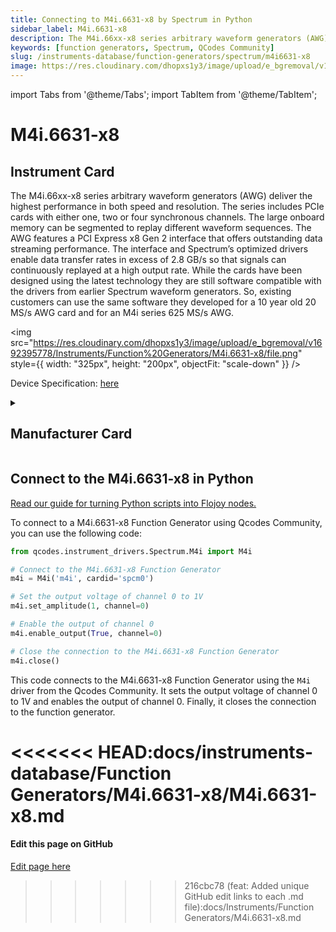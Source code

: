 ```yaml
---
title: Connecting to M4i.6631-x8 by Spectrum in Python
sidebar_label: M4i.6631-x8
description: The M4i.66xx-x8 series arbitrary waveform generators (AWG) deliver the highest performance in both speed and resolution. The series includes PCIe cards with either one, two or four synchronous channels. The large onboard memory can be segmented to replay different waveform sequences. The AWG features a PCI Express x8 Gen 2 interface that offers outstanding data streaming performance. The interface and Spectrum’s optimized drivers enable data transfer rates in excess of 2.8 GB/s so that signals can continuously replayed at a high output rate. While the cards have been designed using the latest technology they are still software compatible with the drivers from earlier Spectrum waveform generators. So, existing customers can use the same software they developed for a 10 year old 20 MS/s AWG card and for an M4i series 625 MS/s AWG.
keywords: [function generators, Spectrum, QCodes Community]
slug: /instruments-database/function-generators/spectrum/m4i6631-x8
image: https://res.cloudinary.com/dhopxs1y3/image/upload/e_bgremoval/v1692395778/Instruments/Function%20Generators/M4i.6631-x8/file.png
---
```


import Tabs from '@theme/Tabs';
import TabItem from '@theme/TabItem';

# M4i.6631-x8

## Instrument Card

<div className="flex">

<div>

The M4i.66xx-x8 series arbitrary waveform generators (AWG) deliver the highest performance in both speed and resolution. The series includes PCIe cards with either one, two or four synchronous channels. The large onboard memory can be segmented to replay different waveform sequences. The AWG features a PCI Express x8 Gen 2 interface that offers outstanding data streaming performance. The interface and Spectrum’s optimized drivers enable data transfer rates in excess of 2.8 GB/s so that signals can continuously replayed at a high output rate. While the cards have been designed using the latest technology they are still software compatible with the drivers from earlier Spectrum waveform generators. So, existing customers can use the same software they developed for a 10 year old 20 MS/s AWG card and for an M4i series 625 MS/s AWG.

</div>

<img src="https://res.cloudinary.com/dhopxs1y3/image/upload/e_bgremoval/v1692395778/Instruments/Function%20Generators/M4i.6631-x8/file.png" style={{ width: "325px", height: "200px", objectFit: "scale-down" }} />

</div>

<div className="flex text-center">

<p>Device Specification: <a target="\_blank" href="/instruments-database/all-instruments/">here</a></p>

</div>

<details style={{ marginTop: "15px"}}>
<summary><h2>Manufacturer Card</h2></summary>

<img src="https://res.cloudinary.com/dhopxs1y3/image/upload/v1692806179/Instruments/Vendor%20Logos/Spectrum.png" style={{ width: "100%", height: "170px",objectFit: "scale-down" }} />

Spectrum Instrumentation manufactures high-speed, high-resolution PC measurement equipment for the most demanding applications. 200+ products are available for your Perfect Fit Solution, combined with intuitive measurement software, support directly from the engineers and five years warranty. Spectrum products and solutions are used by leading companies and research institutes worldwide.

<ul>
  <li>Headquarters: Grosshandorf, Germany</li>
  <li>Yearly Revenue (millions, USD): 5.0</li>
  <li>Vendor Website: <a href="https://spectrum-instrumentation.com/">here</a></li>
</ul>
</details>

## Connect to the M4i.6631-x8 in Python

[Read our guide for turning Python scripts into Flojoy nodes.](https://docs.flojoy.ai/custom-nodes/creating-custom-node/)
<Tabs>
<TabItem value="QCodes Community" label="QCodes Community">

To connect to a M4i.6631-x8 Function Generator using Qcodes Community, you can use the following code:

```python
from qcodes.instrument_drivers.Spectrum.M4i import M4i

# Connect to the M4i.6631-x8 Function Generator
m4i = M4i('m4i', cardid='spcm0')

# Set the output voltage of channel 0 to 1V
m4i.set_amplitude(1, channel=0)

# Enable the output of channel 0
m4i.enable_output(True, channel=0)

# Close the connection to the M4i.6631-x8 Function Generator
m4i.close()
```

This code connects to the M4i.6631-x8 Function Generator using the `M4i` driver from the Qcodes Community. It sets the output voltage of channel 0 to 1V and enables the output of channel 0. Finally, it closes the connection to the function generator.

<<<<<<< HEAD:docs/instruments-database/Function Generators/M4i.6631-x8/M4i.6631-x8.md
</TabItem>
</Tabs>
=======
<SectionBreak />

[//]: # (Edit page on GitHub)

#### Edit this page on GitHub

[Edit page here](https://github.com/flojoy-ai/docs/blob/main/docs/instruments-database/Function%20Generators/M4i.6631-x8/M4i.6631-x8.md)
>>>>>>> 216cbc78 (feat: Added unique GitHub edit links to each .md file):docs/Instruments/Function Generators/M4i.6631-x8.md
